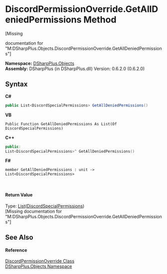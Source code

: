# DiscordPermissionOverride.GetAllDeniedPermissions Method 
 

\[Missing <summary> documentation for "M:DSharpPlus.Objects.DiscordPermissionOverride.GetAllDeniedPermissions"\]

**Namespace:**&nbsp;<a href="b70db947-75ff-488f-5245-350c6ca1e522">DSharpPlus.Objects</a><br />**Assembly:**&nbsp;DSharpPlus (in DSharpPlus.dll) Version: 0.6.2.0 (0.6.2.0)

## Syntax

**C#**<br />
``` C#
public List<DiscordSpecialPermissions> GetAllDeniedPermissions()
```

**VB**<br />
``` VB
Public Function GetAllDeniedPermissions As List(Of DiscordSpecialPermissions)
```

**C++**<br />
``` C++
public:
List<DiscordSpecialPermissions>^ GetAllDeniedPermissions()
```

**F#**<br />
``` F#
member GetAllDeniedPermissions : unit -> List<DiscordSpecialPermissions> 

```

<br />

#### Return Value
Type: <a href="http://msdn2.microsoft.com/en-us/library/6sh2ey19" target="_blank">List</a>(<a href="1f4f81a5-6b31-1e8e-fa77-750bec188d59">DiscordSpecialPermissions</a>)<br />\[Missing <returns> documentation for "M:DSharpPlus.Objects.DiscordPermissionOverride.GetAllDeniedPermissions"\]

## See Also


#### Reference
<a href="c1796aef-a014-ad1d-88c1-61e4c5b82970">DiscordPermissionOverride Class</a><br /><a href="b70db947-75ff-488f-5245-350c6ca1e522">DSharpPlus.Objects Namespace</a><br />